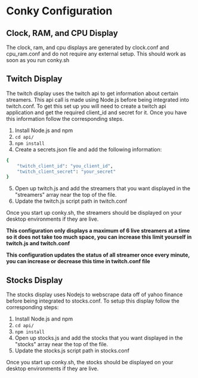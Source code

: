 # Conky Configuration

## Clock, RAM, and CPU Display

The clock, ram, and cpu displays are generated by clock.conf and cpu_ram.conf and do not require any external setup. This should
work as soon as you run conky.sh

## Twitch Display

The twitch display uses the twitch api to get information about certain streamers. This api call is made using Node.js before
being integrated into twitch.conf. To get this set up you will need to create a twitch api application and get the required
client_id and secret for it. Once you have this information follow the corresponding steps.

1. Install Node.js and npm
2. ```cd api/```
3. ```npm install```
4. Create a secrets.json file and add the following information:

```bash
{
    "twitch_client_id": "you_client_id",
    "twitch_client_secret": "your_secret"
}
```

5. Open up twitch.js and add the streamers that you want displayed in the "streamers" array near the top of the file.
6. Update the twitch.js script path in twitch.conf

Once you start up conky.sh, the streamers should be displayed on your desktop environments if they are live.

**This configuration only displays a maximum of 6 live streamers at a time so it does not take too much space, you can
increase this limit yourself in twitch.js and twitch.conf**

**This configuration updates the status of all streamer once every minute, you can increase or decrease this time in twitch.conf file**

## Stocks Display

The stocks display uses Nodejs to webscrape data off of yahoo finance before being integrated to stocks.conf. To setup this display
follow the corresponding steps:

1. Install Node.js and npm
2. ```cd api/```
3. ```npm install```
5. Open up stocks.js and add the stocks that you want displayed in the "stocks" array near the top of the file.
6. Update the stocks.js script path in stocks.conf

Once you start up conky.sh, the stocks should be displayed on your desktop environments if they are live.